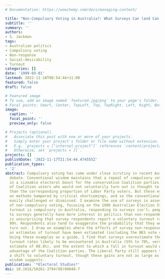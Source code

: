 ```yaml
---
# Documentation: https://wowchemy.com/docs/managing-content/

title: "Non-Compulsory Voting in Australia?: What Surveys Can (and Can't) Tell Us"
subtitle: ''
summary: ''
authors:
- S. Jackman
tags:
- Australian politics
- Compulsory voting
- Non-response
- Social-desirability
- Turnout
categories: []
date: '1999-03-01'
lastmod: 2022-11-18T08:54:44+11:00
featured: false
draft: false

# Featured image
# To use, add an image named `featured.jpg/png` to your page's folder.
# Focal points: Smart, Center, TopLeft, Top, TopRight, Left, Right, BottomLeft, Bottom, BottomRight.
image:
  caption: ''
  focal_point: ''
  preview_only: false

# Projects (optional).
#   Associate this post with one or more of your projects.
#   Simply enter your project's folder or file name without extension.
#   E.g. `projects = ["internal-project"]` references `content/project/deep-learning/index.md`.
#   Otherwise, set `projects = []`.
projects: []
publishDate: '2022-11-17T21:54:44.474555Z'
publication_types:
- '2'
abstract: Compulsory voting has come under close scrutiny in recent Australian political
  debate. Conventional wisdom maintains that a repeal of compulsory voting would result
  in a sizeable electoral boost for the conservative Coalition parties; the proportion
  of Coalition voters who would not voluntarily turn out is thought to be smaller
  than the corresponding proportion of Labor Party voters. But these estimates rely
  on methods hampered by critical shortcomings, and so the conventional wisdom is
  easily challenged or dismissed. I examine the use of surveys in assessing the counter-factual
  of non-compulsory voting, focusing on the 1996 Australian Election Study. While
  turnout is compulsory in Australia, responding to surveys isn't; people who respond
  to surveys generally have more interest in politics than non-respondents, so it
  is unsurprising that survey respondents report a voluntary turnout rate approaching
  90%. Respondents also tend to exaggerate the probability that they would voluntarily
  turn out. I draw on examples where the effects of survey non-response and over-reporting
  on estimates of turnout have been estimated (including the NES vote validation studies).
  Using these examples as a guide, I find that surveys overestimate the voluntary
  turnout rates likely to be encountered in Australia (55% to 70%, versus the survey
  estimate of 88.8%), and the extent to which a fall in turnout would work to the
  advantage of the Coalition parties. The Liberal Party still appears to benefit from
  a shift to voluntary turnout, though these gains are not as large as the conventional
  wisdom suggests.
publication: '*Electoral Studies*'
doi: 10.1016/S0261-3794(98)00040-7
---
```

